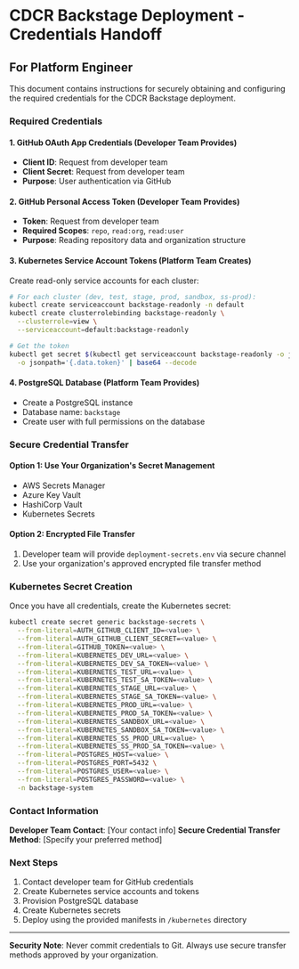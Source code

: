 # CDCR Backstage Deployment - Credentials Handoff

## For Platform Engineer

This document contains instructions for securely obtaining and configuring the required credentials for the CDCR Backstage deployment.

### Required Credentials

#### 1. GitHub OAuth App Credentials (Developer Team Provides)
- **Client ID**: Request from developer team
- **Client Secret**: Request from developer team
- **Purpose**: User authentication via GitHub

#### 2. GitHub Personal Access Token (Developer Team Provides)
- **Token**: Request from developer team
- **Required Scopes**: `repo`, `read:org`, `read:user`
- **Purpose**: Reading repository data and organization structure

#### 3. Kubernetes Service Account Tokens (Platform Team Creates)
Create read-only service accounts for each cluster:

```bash
# For each cluster (dev, test, stage, prod, sandbox, ss-prod):
kubectl create serviceaccount backstage-readonly -n default
kubectl create clusterrolebinding backstage-readonly \
  --clusterrole=view \
  --serviceaccount=default:backstage-readonly

# Get the token
kubectl get secret $(kubectl get serviceaccount backstage-readonly -o jsonpath='{.secrets[0].name}') \
  -o jsonpath='{.data.token}' | base64 --decode
```

#### 4. PostgreSQL Database (Platform Team Provides)
- Create a PostgreSQL instance
- Database name: `backstage`
- Create user with full permissions on the database

### Secure Credential Transfer

#### Option 1: Use Your Organization's Secret Management
- AWS Secrets Manager
- Azure Key Vault
- HashiCorp Vault
- Kubernetes Secrets

#### Option 2: Encrypted File Transfer
1. Developer team will provide `deployment-secrets.env` via secure channel
2. Use your organization's approved encrypted file transfer method

### Kubernetes Secret Creation

Once you have all credentials, create the Kubernetes secret:

```bash
kubectl create secret generic backstage-secrets \
  --from-literal=AUTH_GITHUB_CLIENT_ID=<value> \
  --from-literal=AUTH_GITHUB_CLIENT_SECRET=<value> \
  --from-literal=GITHUB_TOKEN=<value> \
  --from-literal=KUBERNETES_DEV_URL=<value> \
  --from-literal=KUBERNETES_DEV_SA_TOKEN=<value> \
  --from-literal=KUBERNETES_TEST_URL=<value> \
  --from-literal=KUBERNETES_TEST_SA_TOKEN=<value> \
  --from-literal=KUBERNETES_STAGE_URL=<value> \
  --from-literal=KUBERNETES_STAGE_SA_TOKEN=<value> \
  --from-literal=KUBERNETES_PROD_URL=<value> \
  --from-literal=KUBERNETES_PROD_SA_TOKEN=<value> \
  --from-literal=KUBERNETES_SANDBOX_URL=<value> \
  --from-literal=KUBERNETES_SANDBOX_SA_TOKEN=<value> \
  --from-literal=KUBERNETES_SS_PROD_URL=<value> \
  --from-literal=KUBERNETES_SS_PROD_SA_TOKEN=<value> \
  --from-literal=POSTGRES_HOST=<value> \
  --from-literal=POSTGRES_PORT=5432 \
  --from-literal=POSTGRES_USER=<value> \
  --from-literal=POSTGRES_PASSWORD=<value> \
  -n backstage-system
```

### Contact Information

**Developer Team Contact**: [Your contact info]
**Secure Credential Transfer Method**: [Specify your preferred method]

### Next Steps

1. Contact developer team for GitHub credentials
2. Create Kubernetes service accounts and tokens
3. Provision PostgreSQL database
4. Create Kubernetes secrets
5. Deploy using the provided manifests in `/kubernetes` directory

---

**Security Note**: Never commit credentials to Git. Always use secure transfer methods approved by your organization.